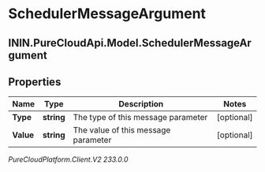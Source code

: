 # SchedulerMessageArgument

## ININ.PureCloudApi.Model.SchedulerMessageArgument

## Properties

|Name | Type | Description | Notes|
|------------ | ------------- | ------------- | -------------|
| **Type** | **string** | The type of this message parameter | [optional] |
| **Value** | **string** | The value of this message parameter | [optional] |



_PureCloudPlatform.Client.V2 233.0.0_
